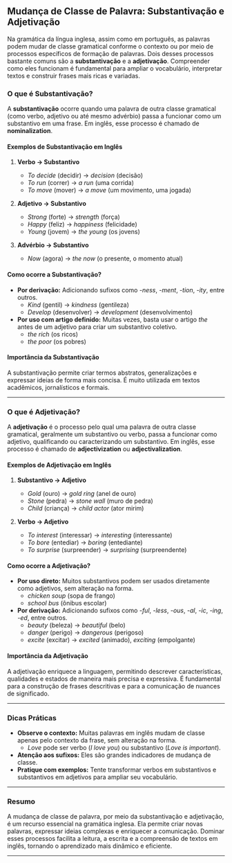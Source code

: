 
## Mudança de Classe de Palavra: Substantivação e Adjetivação

Na gramática da língua inglesa, assim como em português, as palavras podem mudar de classe gramatical conforme o contexto ou por meio de processos específicos de formação de palavras. Dois desses processos bastante comuns são a **substantivação** e a **adjetivação**. Compreender como eles funcionam é fundamental para ampliar o vocabulário, interpretar textos e construir frases mais ricas e variadas.

### O que é Substantivação?

A **substantivação** ocorre quando uma palavra de outra classe gramatical (como verbo, adjetivo ou até mesmo advérbio) passa a funcionar como um substantivo em uma frase. Em inglês, esse processo é chamado de **nominalization**.

#### Exemplos de Substantivação em Inglês

1. **Verbo → Substantivo**
   - *To decide* (decidir) → *decision* (decisão)
   - *To run* (correr) → *a run* (uma corrida)
   - *To move* (mover) → *a move* (um movimento, uma jogada)

2. **Adjetivo → Substantivo**
   - *Strong* (forte) → *strength* (força)
   - *Happy* (feliz) → *happiness* (felicidade)
   - *Young* (jovem) → *the young* (os jovens)

3. **Advérbio → Substantivo**
   - *Now* (agora) → *the now* (o presente, o momento atual)

#### Como ocorre a Substantivação?

- **Por derivação:** Adicionando sufixos como *-ness*, *-ment*, *-tion*, *-ity*, entre outros.
  - *Kind* (gentil) → *kindness* (gentileza)
  - *Develop* (desenvolver) → *development* (desenvolvimento)
- **Por uso com artigo definido:** Muitas vezes, basta usar o artigo *the* antes de um adjetivo para criar um substantivo coletivo.
  - *the rich* (os ricos)
  - *the poor* (os pobres)

#### Importância da Substantivação

A substantivação permite criar termos abstratos, generalizações e expressar ideias de forma mais concisa. É muito utilizada em textos acadêmicos, jornalísticos e formais.

---

### O que é Adjetivação?

A **adjetivação** é o processo pelo qual uma palavra de outra classe gramatical, geralmente um substantivo ou verbo, passa a funcionar como adjetivo, qualificando ou caracterizando um substantivo. Em inglês, esse processo é chamado de **adjectivization** ou **adjectivalization**.

#### Exemplos de Adjetivação em Inglês

1. **Substantivo → Adjetivo**
   - *Gold* (ouro) → *gold ring* (anel de ouro)
   - *Stone* (pedra) → *stone wall* (muro de pedra)
   - *Child* (criança) → *child actor* (ator mirim)

2. **Verbo → Adjetivo**
   - *To interest* (interessar) → *interesting* (interessante)
   - *To bore* (entediar) → *boring* (entediante)
   - *To surprise* (surpreender) → *surprising* (surpreendente)

#### Como ocorre a Adjetivação?

- **Por uso direto:** Muitos substantivos podem ser usados diretamente como adjetivos, sem alteração na forma.
  - *chicken soup* (sopa de frango)
  - *school bus* (ônibus escolar)
- **Por derivação:** Adicionando sufixos como *-ful*, *-less*, *-ous*, *-al*, *-ic*, *-ing*, *-ed*, entre outros.
  - *beauty* (beleza) → *beautiful* (belo)
  - *danger* (perigo) → *dangerous* (perigoso)
  - *excite* (excitar) → *excited* (animado), *exciting* (empolgante)

#### Importância da Adjetivação

A adjetivação enriquece a linguagem, permitindo descrever características, qualidades e estados de maneira mais precisa e expressiva. É fundamental para a construção de frases descritivas e para a comunicação de nuances de significado.

---

### Dicas Práticas

- **Observe o contexto:** Muitas palavras em inglês mudam de classe apenas pelo contexto da frase, sem alteração na forma.
  - *Love* pode ser verbo (*I love you*) ou substantivo (*Love is important*).
- **Atenção aos sufixos:** Eles são grandes indicadores de mudança de classe.
- **Pratique com exemplos:** Tente transformar verbos em substantivos e substantivos em adjetivos para ampliar seu vocabulário.

---

### Resumo

A mudança de classe de palavra, por meio da substantivação e adjetivação, é um recurso essencial na gramática inglesa. Ela permite criar novas palavras, expressar ideias complexas e enriquecer a comunicação. Dominar esses processos facilita a leitura, a escrita e a compreensão de textos em inglês, tornando o aprendizado mais dinâmico e eficiente.

---
```